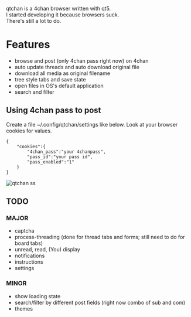 qtchan is a 4chan browser written with qt5.\
I started developing it because browsers suck.\
There's still a lot to do.

# Features
* browse and post (only 4chan pass right now) on 4chan
* auto update threads and auto download original file
* download all media as original filename
* tree style tabs and save state
* open files in OS's default application
* search and filter

## Using 4chan pass to post
Create a file ~/.config/qtchan/settings like below. Look at your browser cookies for values.
```
{
	"cookies":{
		"4chan_pass":"your 4chanpass",
		"pass_id":"your pass id",
		"pass_enabled":"1"
	}
}
```

![qtchan ss](https://i.abcdn.co/qtchan.png)

## TODO
### MAJOR
* captcha
* process-threading (done for thread tabs and forms; still need to do for board tabs)
* unread, read, (You) display
* notifications
* instructions
* settings

### MINOR
* show loading state
* search/filter by different post fields (right now combo of sub and com)
* themes
